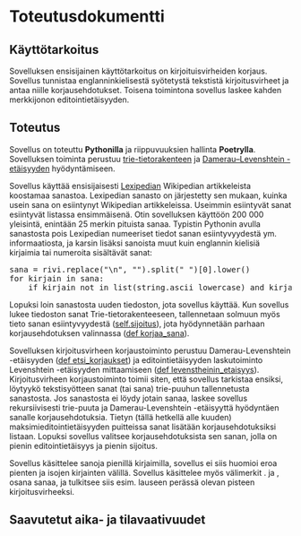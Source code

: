 # Toteutusdokumentti

## Käyttötarkoitus

Sovelluksen ensisijainen käyttötarkoitus on kirjoituisvirheiden korjaus. Sovellus tunnistaa englanninkielisestä syötetystä tekstistä kirjoitusvirheet ja antaa niille korjausehdotukset. Toisena toimintona sovellus laskee kahden merkkijonon editointietäisyyden.

## Toteutus

Sovellus on toteuttu **Pythonilla** ja riippuvuuksien hallinta **Poetrylla**. Sovelluksen toiminta perustuu [trie-tietorakenteen](https://en.wikipedia.org/wiki/Trie) ja [Damerau–Levenshtein -etäisyyden](https://en.wikipedia.org/wiki/Damerau%E2%80%93Levenshtein_distance) hyödyntämiseen. 

Sovellus käyttää ensisijaisesti [Lexipedian](https://en.lexipedia.org/) Wikipedian artikkeleista koostamaa sanastoa. Lexipedian sanasto on järjestetty sen mukaan, kuinka usein sana on esiintynyt Wikipedian artikkeleissa. Useimmin esiintyvät sanat esiintyvät listassa ensimmäisenä. Otin sovelluksen käyttöön 200 000 yleisintä, enintään 25 merkin pituista sanaa. Typistin Pythonin avulla sanastosta pois Lexipedian numeeriset tiedot sanan esiintyvyydestä ym. informaatiosta, ja karsin lisäksi sanoista muut kuin englannin kielisiä kirjaimia tai numeroita sisältävät sanat:  
<pre>
sana = rivi.replace("\n", "").split(" ")[0].lower()  
for kirjain in sana: 
    if kirjain not in list(string.ascii_lowercase) and kirjain not in list(string.digits) and kirjain not in  ["'", "-"]:
</pre>
Lopuksi loin sanastosta uuden tiedoston, jota sovellus käyttää. Kun sovellus lukee tiedoston sanat Trie-tietorakenteeseen, tallennetaan solmuun myös tieto sanan esiintyvyydestä ([self.sijoitus](/src/datastructures/trie.py)), jota hyödynnetään parhaan korjausehdotuksen valinnassa ([def korjaa_sana](/src/services/vocabulary_service.py)).

Sovelluksen kirjoitusvirheen korjaustoiminto perustuu Damerau-Levenshtein -etäisyyden ([def etsi_korjaukset](/src/datastructures/damerau_levenshtein.py)) ja editointietäisyyden laskutoiminto Levenshtein -etäisyyden mittaamiseen ([def levenstheinin_etaisyys](/src/datastructures/damerau_levenshtein.py)). Kirjoitusvirheen korjaustoiminto toimii siten, että sovellus tarkistaa ensiksi, löytyykö tekstisyötteen sanat (tai sana) trie-puuhun tallennetusta sanastosta. Jos sanastosta ei löydy jotain sanaa, laskee sovellus rekursiivisesti trie-puuta ja Damerau-Levenshtein -etäisyyttä hyödyntäen sanalle korjausehdotuksia. Tietyn (tällä hetkellä alle kuuden) maksimieditointietäisyyden puitteissa sanat lisätään korjausehdotuksiksi listaan. Lopuksi sovellus valitsee korjausehdotuksista sen sanan, jolla on pienin editointietäisyys ja pienin sijoitus. 

Sovellus käsittelee sanoja pienillä kirjaimilla, sovellus ei siis huomioi eroa pienten ja isojen kirjainten välillä. Sovellus käsittelee myös välimerkit . ja , osana sanaa, ja tulkitsee siis esim. lauseen perässä olevan pisteen kirjoitusvirheeksi.

## Saavutetut aika- ja tilavaativuudet 
